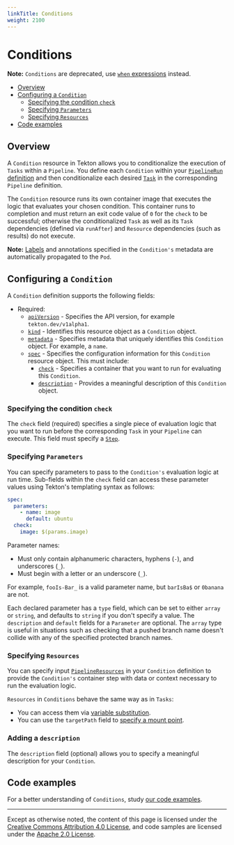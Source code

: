 ```yaml
---
linkTitle: Conditions
weight: 2100
---
```

# Conditions

**Note:** `Conditions` are deprecated, use [`when` expressions](/vault/Pipelines-main/pipelines/#guard-task-execution-using-when-expressions) instead. 

- [Overview](#overview)
- [Configuring a `Condition`](#configuring-a-condition)
  - [Specifying the condition `check`](#specifying-the-condition-check)
  - [Specifying `Parameters`](#specifying-parameters)
  - [Specifying `Resources`](#specifying-resources)
- [Code examples](#code-examples)

## Overview

A `Condition` resource in Tekton allows you to conditionalize the execution of `Tasks` within a `Pipeline`.
You define each `Condition` within your [`PipelineRun` definition](/vault/Pipelines-main/pipelineruns/) and then conditionalize
each desired [`Task`](/vault/Pipelines-main/tasks/) in the corresponding `Pipeline` definition. 

The `Condition` resource runs its own container image that executes the logic that evaluates your chosen condition.
This container runs to completion and must return an exit code value of `0` for the `check` to be successful; otherwise
the conditionalized `Task` as well as its `Task` dependencies (defined via `runAfter`) and `Resource` dependencies
(such as results) do not execute.

**Note:** [Labels](/vault/Pipelines-main/labels/) and annotations specified in the `Condition's` metadata are automatically
propagated to the `Pod`.

## Configuring a `Condition`

A `Condition` definition supports the following fields:

- Required:
  - [`apiVersion`][kubernetes-overview] - Specifies the API version, for example
    `tekton.dev/v1alpha1`.
  - [`kind`][kubernetes-overview] - Identifies this resource object as a `Condition` object.
  - [`metadata`][kubernetes-overview] - Specifies metadata that uniquely identifies this
    `Condition` object. For example, a `name`.
  - [`spec`][kubernetes-overview] - Specifies the configuration information for
    this `Condition` resource object. This must include:
    - [`check`](#check) - Specifies a container that you want to run for evaluating this `Condition`.
    - [`description`](#description) - Provides a meaningful description of this `Condition` object.

[kubernetes-overview]:
  https://kubernetes.io/docs/concepts/overview/working-with-objects/kubernetes-objects/#required-fields

### Specifying the condition `check` 

The `check` field (required) specifies a single piece of evaluation logic that you want to run before the
corresponding `Task` in your `Pipeline` can execute. This field must specify a [`Step`](/vault/Pipelines-main/tasks/#steps). 

### Specifying `Parameters`

You can specify parameters to pass to the `Condition's` evaluation logic at run time. 
Sub-fields within the `check` field can access these parameter values using Tekton's templating
syntax as follows:

```yaml
spec:
  parameters:
    - name: image
      default: ubuntu
  check:
    image: $(params.image)
```

Parameter names:
- Must only contain alphanumeric characters, hyphens (`-`), and underscores (`_`).
- Must begin with a letter or an underscore (`_`).

For example, `fooIs-Bar_` is a valid parameter name, but `barIsBa$` or `0banana` are not.

Each declared parameter has a `type` field, which can be set to either `array` or `string`, and
defaults to `string` if you don't specify a value. The `description` and `default` fields for a
`Parameter` are optional. The `array` type is useful in situations such as checking that a pushed
branch name doesn't collide with any of the specified protected branch names.

### Specifying `Resources`

You can specify input [`PipelineResources`](/vault/Pipelines-main/resources/) in your `Condition` definition to 
provide the `Condition's` container step with data or context necessary to run the evaluation logic.

`Resources` in `Conditions` behave the same way as in `Tasks`:
- You can access them via [variable substitution](/vault/Pipelines-main/resources/#variable-substitution).
- You can use the `targetPath` field to [specify a mount point](/vault/Pipelines-main/resources/#controlling-where-resources-are-mounted).

### Adding a `description`

The `description` field (optional) allows you to specify a meaningful description for your `Condition`.

## Code examples

For a better understanding of `Conditions`, study [our code examples](https://github.com/tektoncd/pipeline/tree/main/examples).

---

Except as otherwise noted, the content of this page is licensed under the
[Creative Commons Attribution 4.0 License](https://creativecommons.org/licenses/by/4.0/),
and code samples are licensed under the
[Apache 2.0 License](https://www.apache.org/licenses/LICENSE-2.0).
